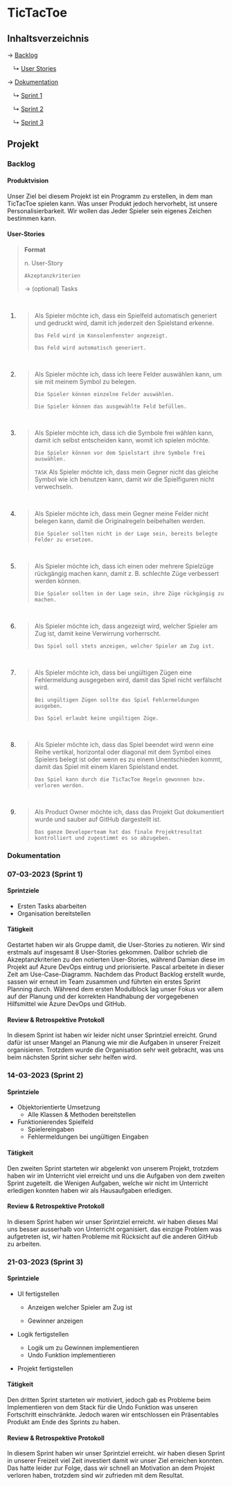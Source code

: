 
# TicTacToe

## Inhaltsverzeichnis

→ [Backlog](#backlog)

&emsp;↳ [User Stories](#user-stories)&emsp;

→ [Dokumentation](#dokumentation)

&emsp;↳ [Sprint 1](#07-03-2023-sprint-1)

&emsp;↳ [Sprint 2](#14-03-2023-sprint-2)

&emsp;↳ [Sprint 3](#21-03-2023-sprint-3)

## Projekt

### Backlog

####  Produktvision

Unser Ziel bei diesem Projekt ist ein Programm zu erstellen, in dem man TicTacToe spielen kann. Was unser Produkt jedoch hervorhebt, ist unsere Personalisierbarkeit. Wir wollen das Jeder Spieler sein eigenes Zeichen bestimmen kann.

#### User-Stories

> **Format**
>
> n. User-Story
>
> `Akzeptanzkriterien`
>
> 	-> (optional) Tasks

<br>

1. > Als Spieler möchte ich, dass ein Spielfeld automatisch generiert und gedruckt wird, damit ich jederzeit den Spielstand erkenne.
   >
   > `Das Feld wird im Konsolenfenster angezeigt.`
   >
   > `Das Feld wird automatisch generiert.`

   <br>

2. > Als Spieler möchte ich, dass ich leere Felder auswählen kann, um sie mit meinem Symbol zu belegen.
   >
   > `Die Spieler können einzelne Felder auswählen.`
   >
   > `Die Spieler können das ausgewählte Feld befüllen.`

   <br>

3. > Als Spieler möchte ich, dass ich die Symbole frei wählen kann, damit ich selbst entscheiden kann, womit ich spielen möchte.
   >
   > `Die Spieler können vor dem Spielstart ihre Symbole frei auswählen.`
   >
   > `TASK` Als Spieler möchte ich, dass mein Gegner nicht das gleiche Symbol wie ich benutzen kann, damit wir die Spielfiguren nicht verwechseln.

   <br>

4. > Als Spieler möchte ich, dass mein Gegner meine Felder nicht belegen kann, damit die Originalregeln beibehalten werden.
   >
   > `Die Spieler sollten nicht in der Lage sein, bereits belegte Felder zu ersetzen.`

   <br>

5. > Als Spieler möchte ich, dass ich einen oder mehrere Spielzüge rückgängig machen kann, damit z. B. schlechte Züge verbessert werden können.
   >
   > `Die Spieler sollten in der Lage sein, ihre Züge rückgängig zu machen.`

   <br>

6. > Als Spieler möchte ich, dass angezeigt wird, welcher Spieler am Zug ist, damit keine Verwirrung vorherrscht.
   >
   > `Das Spiel soll stets anzeigen, welcher Spieler am Zug ist.`

   <br>

7. > Als Spieler möchte ich, dass bei ungültigen Zügen eine Fehlermeldung ausgegeben wird, damit das Spiel nicht verfälscht wird.
   >
   > `Bei ungültigen Zügen sollte das Spiel Fehlermeldungen ausgeben.`
   >
   > `Das Spiel erlaubt keine ungültigen Züge.`

   <br>

8. > Als Spieler möchte ich, dass das Spiel beendet wird wenn eine Reihe vertikal, horizontal oder diagonal mit dem Symbol eines Spielers belegt ist oder wenn es zu einem Unentschieden kommt, damit das Spiel mit einem klaren Spielstand endet.
   >
   > `Das Spiel kann durch die TicTacToe Regeln gewonnen bzw. verloren werden. `

   <br>

9. > Als Product Owner möchte ich, dass das Projekt Gut dokumentiert wurde und sauber auf GitHub dargestellt ist.
   >
   > `Das ganze Developerteam hat das finale Projektresultat kontrolliert und zugestimmt es so abzugeben. `

      

### Dokumentation

### 07-03-2023 (Sprint 1)

#### Sprintziele

- Ersten Tasks abarbeiten
- Organisation bereitstellen

#### Tätigkeit

Gestartet haben wir als Gruppe damit, die User-Stories zu notieren. Wir sind erstmals auf insgesamt 8 User-Stories gekommen. Dalibor schrieb die Akzeptanzkriterien zu den notierten User-Stories, während Damian diese im Projekt auf Azure DevOps eintrug und priorisierte. Pascal arbeitete in dieser Zeit am Use-Case-Diagramm. Nachdem das Product Backlog erstellt wurde, sassen wir erneut im Team zusammen und führten ein erstes Sprint Planning durch. Während dem ersten Modulblock lag unser Fokus vor allem auf der Planung und der korrekten Handhabung der vorgegebenen Hilfsmittel wie Azure DevOps und GitHub.

#### Review & Retrospektive Protokoll

In diesem Sprint ist haben wir leider nicht unser Sprintziel erreicht. Grund dafür ist unser Mangel an Planung wie mir die Aufgaben in unserer Freizeit organisieren. Trotzdem wurde die Organisation sehr weit gebracht, was uns beim nächsten Sprint sicher sehr helfen wird.

### 14-03-2023 (Sprint 2)

#### Sprintziele

- Objektorientierte Umsetzung
  - Alle Klassen & Methoden bereitstellen
- Funktionierendes Spielfeld
  - Spielereingaben
  - Fehlermeldungen bei ungültigen Eingaben

#### Tätigkeit

Den zweiten Sprint starteten wir abgelenkt von unserem Projekt, trotzdem haben wir im Unterricht viel erreicht und uns die Aufgaben von dem zweiten Sprint zugeteilt. die Wenigen Aufgaben, welche wir nicht im Unterricht erledigen konnten haben wir als Hausaufgaben erledigen.

#### Review & Retrospektive Protokoll

In diesem Sprint haben wir unser Sprintziel erreicht.
wir haben dieses Mal uns besser ausserhalb von Unterricht organisiert. das einzige Problem was aufgetreten ist, wir hatten Probleme mit Rücksicht auf die anderen GitHub zu arbeiten.

### 21-03-2023 (Sprint 3)

#### Sprintziele

- UI fertigstellen

  - Anzeigen welcher Spieler am Zug ist

  - Gewinner anzeigen

- Logik fertigstellen
  - Logik um zu Gewinnen implementieren
  - Undo Funktion implementieren
- Projekt fertigstellen

#### Tätigkeit

Den dritten Sprint starteten wir motiviert, jedoch gab es Probleme beim Implementieren von dem Stack für die Undo Funktion was unseren Fortschritt einschränkte. Jedoch waren wir entschlossen ein Präsentables Produkt am Ende des Sprints zu haben.

#### Review & Retrospektive Protokoll

In diesem Sprint haben wir unser Sprintziel erreicht.
wir haben diesen Sprint in unserer Freizeit viel Zeit investiert damit wir unser Ziel erreichen konnten. 
Das hatte leider zur Folge, dass wir schnell an Motivation an dem Projekt verloren haben, trotzdem sind wir zufrieden mit dem Resultat.
